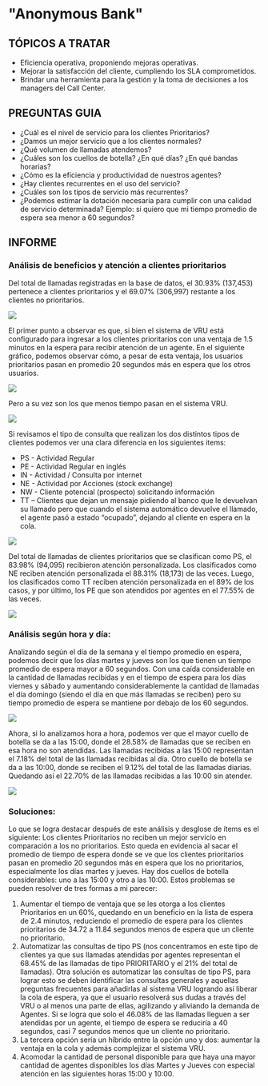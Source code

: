 # "Anonymous Bank"

## TÓPICOS A TRATAR

- Eficiencia operativa, proponiendo mejoras operativas.
- Mejorar la satisfacción del cliente, cumpliendo los SLA comprometidos.
- Brindar una herramienta para la gestión y la toma de decisiones a los managers del Call Center.

## PREGUNTAS GUIA

- ¿Cuál es el nivel de servicio para los clientes Prioritarios?
- ¿Damos un mejor servicio que a los clientes normales?
- ¿Qué volumen de llamadas atendemos?
- ¿Cuáles son los cuellos de botella? ¿En qué días? ¿En qué bandas horarias?
- ¿Cómo es la eficiencia y productividad de nuestros agentes?
- ¿Hay clientes recurrentes en el uso del servicio?
- ¿Cuáles son los tipos de servicio más recurrentes?
- ¿Podemos estimar la dotación necesaria para cumplir con una calidad de servicio determinada? Ejemplo: si quiero que mi tiempo promedio de espera sea menor a 60 segundos?

## INFORME

### Análisis de beneficios y atención a clientes prioritarios

Del total de llamadas registradas en la base de datos, el 30.93% (137,453) pertenece a clientes prioritarios y el 69.07% (306,997) restante a los clientes no prioritarios.

![](img/TotalLlamasGraficoDeTorta.png)

El primer punto a observar es que, si bien el sistema de VRU está configurado para ingresar a los clientes prioritarios con una ventaja de 1.5 minutos en la espera para recibir atención de un agente. En el siguiente gráfico, podemos observar cómo, a pesar de esta ventaja, los usuarios prioritarios pasan en promedio 20 segundos más en espera que los otros usuarios.

![](img/TiempoPromedioEnEsperaSegunClienteGraficoBarra.png)

Pero a su vez son los que menos tiempo pasan en el sistema VRU.

![](img/TiempoPromedioEnVRUSegunClienteGraficoBarra.png)

Si revisamos el tipo de consulta que realizan los dos distintos tipos de clientes podemos ver una clara diferencia en los siguientes items:

- PS - Actividad Regular
- PE - Actividad Regular en inglés
- IN - Actividad / Consulta por internet
- NE - Actividad por Acciones (stock exchange)
- NW - Cliente potencial (prospecto) solicitando información
- TT – Clientes que dejan un mensaje pidiendo al banco que le devuelvan su llamado pero que cuando el sistema automático devuelve el llamado, el agente pasó a estado “ocupado”, dejando al cliente en espera en la cola.

![](img/CantidadDeLlamadasPorTipoDeClienteYServicioBarrasAcumuladas.png)

Del total de llamadas de clientes prioritarios que se clasifican como PS, el 83.98% (94,095) recibieron atención personalizada. Los clasificados como NE reciben atención personalizada el 88.31% (18,173) de las veces. Luego, los clasificados como TT reciben atención personalizada en el 89% de los casos, y por último, los PE que son atendidos por agentes en el 77.55% de las veces.

![](img/PorcentajeDeLlamadasTipo2BarrasApiladas.png)

### Análisis según hora y día:

Analizando según el día de la semana y el tiempo promedio en espera, podemos decir que los días martes y jueves son los que tienen un tiempo promedio de espera mayor a 60 segundos. Con una caída considerable en la cantidad de llamadas recibidas y en el tiempo de espera para los días viernes y sábado y aumentando considerablemente la cantidad de llamadas el día domingo (siendo el día en que más llamadas se reciben) pero su tiempo promedio de espera se mantiene por debajo de los 60 segundos.

![](img/barrasdiasxtiempoespera.png)

Ahora, si lo analizamos hora a hora, podemos ver que el mayor cuello de botella se da a las 15:00, donde el 28.58% de llamadas que se reciben en esa hora no son atendidas. Las llamadas recibidas a las 15:00 representan el 7.18% del total de las llamadas recibidas al día. Otro cuello de botella se da a las 10:00, donde se reciben el 9.12% del total de las llamadas diarias. Quedando así el 22.70% de las llamadas recibidas a las 10:00 sin atender.

![](img/llamadas%20por%20hora.png)

### Soluciones:

Lo que se logra destacar después de este análisis y desglose de ítems es el siguiente:
Los clientes Prioritarios no reciben un mejor servicio en comparación a los no prioritarios. Esto queda en evidencia al sacar el promedio de tiempo de espera donde se ve que los clientes prioritarios pasan en promedio 20 segundos más en espera que los no prioritarios, especialmente los días martes y jueves.
Hay dos cuellos de botella considerables: uno a las 15:00 y otro a las 10:00. Estos problemas se pueden resolver de tres formas a mi parecer:

1. Aumentar el tiempo de ventaja que se les otorga a los clientes Prioritarios en un 60%, quedando en un beneficio en la lista de espera de 2.4 minutos, reduciendo el promedio de espera para los clientes prioritarios de 34.72 a 11.84 segundos menos de espera que un cliente no prioritario.
2. Automatizar las consultas de tipo PS (nos concentramos en este tipo de clientes ya que sus llamadas atendidas por agentes representan el 68.45% de las llamadas de tipo PRIORITARIO y el 21% del total de llamadas). Otra solución es automatizar las consultas de tipo PS, para lograr esto se deben identificar las consultas generales y aquellas preguntas frecuentes para añadirlas al sistema VRU logrando así liberar la cola de espera, ya que el usuario resolverá sus dudas a través del VRU o al menos una parte de ellas, agilizando y aliviando la demanda de Agentes. Si se logra que solo el 46.08% de las llamadas lleguen a ser atendidas por un agente, el tiempo de espera se reduciría a 40 segundos, casi 7 segundos menos que un cliente no prioritario.
3. La tercera opción sería un híbrido entre la opción uno y dos: aumentar la ventaja en la cola y además complejizar el sistema VRU.
4. Acomodar la cantidad de personal disponible para que haya una mayor cantidad de agentes disponibles los días Martes y Jueves con especial atención en las siguientes horas 15:00 y 10:00.
